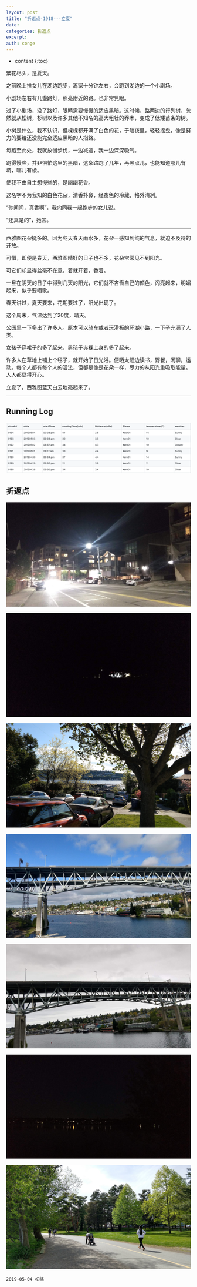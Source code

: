 ```yaml
---
layout: post
title: "折返点-1918---立夏"
date:
categories: 折返点
excerpt:
auth: conge
---
```

* content
{:toc}

繁花尽头，是夏天。

之前晚上推女儿在湖边跑步，离家十分钟左右，会跑到湖边的一个小剧场。

小剧场左右有几盏路灯，照亮附近的路。也非常晃眼。

过了小剧场，没了路灯，眼睛需要慢慢的适应黑暗。这时候，路两边的行列树，忽然就从松树，杉树以及许多其他不知名的高大粗壮的乔木，变成了低矮苗条的树。

小树是什么，我不认识，但棵棵都开满了白色的花，于暗夜里，轻轻摇曳，像是努力的要给还没能完全适应黑暗的人指路。

每跑至此处，我就放慢步伐，一边减速，我一边深深吸气。

跑得慢些，并非惧怕这里的黑暗，这条路跑了几年，再黑点儿，也能知道哪儿有坑，哪儿有棱。

使我不由自主想慢些的，是幽幽花香。

这名字不为我知的白色花朵，清香扑鼻，经夜色的冷藏，格外清冽。

“你闻闻，真香啊”，我向同我一起跑步的女儿说。

“还真是的”，她答。

-------------

西雅图花朵挺多的。因为冬天春天雨水多，花朵一感知到纯的气息，就迫不及待的开放。

可惜，即便是春天，西雅图晴好的日子也不多，花朵常常见不到阳光。

可它们却显得丝毫不在意，着就开着，香着。

一旦在阴天的日子中得到几天的阳光，它们就不吝啬自己的颜色，闪亮起来，明媚起来，似乎要唱歌。

春天讲过，夏天要来，花期要过了，阳光出现了。

这个周末，气温达到了20度，晴天。

公园里一下多出了许多人。原本可以骑车或者玩滑板的环湖小路，一下子充满了人类。

女孩子穿裙子的多了起来，男孩子赤裸上身的多了起来。

许多人在草地上铺上个毯子，就开始了日光浴。便晒太阳边读书，野餐，闲聊，运动。每个人都有每个人的活法，但都是像是花朵一样，尽力的从阳光重吸取能量。人人都显得开心。

立夏了，西雅图蓝天白云地亮起来了。

-------------


## Running Log
![Running log week 18, 2019](/assets/images/折返点/118382-65cf205502a088d6.png)

## 折返点

![20190428.jpg](/assets/images/折返点/118382-96ca77068dc158eb.jpg)

![20190429.jpg](/assets/images/折返点/118382-ed7e0c8e3b27c8ef.jpg)

![20190430.jpg](/assets/images/折返点/118382-7b47aa9d75365211.jpg)

![20190501.jpg](/assets/images/折返点/118382-abae48fe79630beb.jpg)

![20190502.jpg](/assets/images/折返点/118382-c50811cc501ea7d1.jpg)

![20190503.jpg](/assets/images/折返点/118382-211c2feefbbe24ed.jpg)

![20190504.jpg](/assets/images/折返点/118382-6cf9a08a3729b059.jpg)


```
2019-05-04 初稿
```
